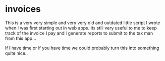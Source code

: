 # invoices
This is a very very simple and very very old and outdated little script I wrote when I was first starting out in web apps.
Its still very useful to me to keep track of the invoice I pay and I generate reports to submit to the tax man from this app...

If I have time or if you have time we could probably turn this into something quite nice..
